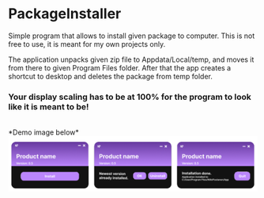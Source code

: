 # PackageInstaller
Simple program that allows to install given package to computer. This is not free to use, it is meant for my own projects only.

The application unpacks given zip file to Appdata/Local/temp, and moves it from there to given Program Files folder. After that the app creates a shortcut to desktop and deletes the package from temp folder.


### **Your display scaling has to be at 100% for the program to look like it is meant to be!**
<br>
*Demo image below*

<img src="https://github.com/niilopoutanen/PackageInstaller/blob/main/GraphicsDemos.png?raw=true"/>
